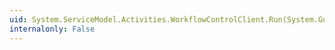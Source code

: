 ```yaml
---
uid: System.ServiceModel.Activities.WorkflowControlClient.Run(System.Guid)
internalonly: False
---
```

